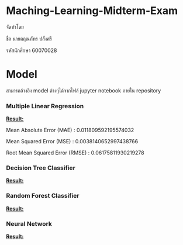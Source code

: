 # Maching-Learning-Midterm-Exam

จัดทำโดย

ชื่อ นายตฤณภัทร ปลั่งศรี 

รหัสนักศึกษา 60070028

# Model

สามารถอ้างอิง model ต่างๆได้จากไฟล์ jupyter notebook ภายใน repository

### Multiple Linear Regression
<u><b>Result:</b></u>

Mean Absolute Error (MAE) : 0.011809592195574032

Mean Squared Error (MSE) : 0.0038140652997438766

Root Mean Squared Error (RMSE) : 0.06175811930219278

### Decision Tree Classifier
<u><b>Result:</b></u>

### Random Forest Classifier
<u><b>Result:</b></u>

### Neural Network
<u><b>Result:</b></u>
